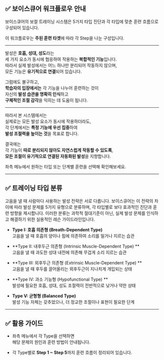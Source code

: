 ## ✅ 보이스큐어 워크플로우 안내

보이스큐어의 보컬 트레이닝 시스템은
5가지 타입 진단과 각 타입에 맞춘 훈련 흐름으로 구성되어 있습니다.

이 워크플로우는 **주된 훈련 타겟**에 따라
각 Step을 나눈 구성입니다.

_____________________________________________________________________

발성은 **호흡, 성대, 성도**라는  
세 가지 요소가 동시에 협응하여 작용하는 **복합적인 기능**입니다.  
따라서 실제 발성에서는 어느 하나만 분리되어 작동하지 않으며,  
모든 기능은 **유기적으로 연결**되어 있습니다.

그럼에도 불구하고,  
**학습자의 입장에서는** 각 기능을 나누어 훈련하는 것이  
자신의 **발성 습관을 명확히 인식**하고  
**구체적인 조절 감각**을 익히는 데 도움이 됩니다.

---

따라서 본 시스템에서는  
실제로는 모든 발성 요소가 동시에 작용하더라도,  
각 단계에서는 **특정 기능에 우선 집중**하여  
**발성 조절력을 높이는 것**을 목표로 합니다.

결국에는  
각 기능이 **따로 분리되지 않아도 자연스럽게 작동할 수 있도록**,  
**모든 조절이 유기적으로 연결된 자동화된 발성**을 지향합니다.


좌측 메뉴에서 원하는 타입 또는 단계별 훈련을 선택해 확인해보세요.

_____________________________________________________________________

## ✅ 트레이닝 타입 분류

고음을 낼 때 사람마다 사용하는 발성 전략은 서로 다릅니다.
보이스큐어는 이 전략의 차이에 따라 발성 문제를 5가지 유형으로 분류하며,
각 타입별로 보다 효과적인 진단과 훈련 방향을 제시합니다.
이러한 분류는 과학적 절대기준이 아닌,
실제 발성 문제를 인식하고 해결하기 위한 실용적인 레슨 가이드라인입니다.

- **Type I: 호흡 의존형 (Breath-Dependent Type)**  
  고음을 낼 때 호흡의 양이나 힘에 의존하여 소리를 밀거나 지르는 습관

- **Type II: 내후두근 의존형 (Intrinsic Muscle-Dependent Type)
**  
  고음을 낼 때 과도한 성대 내전에 의존해 무겁게 소리 지르는 습관

- **Type III: 외후두근 의존형 (Extrinsic Muscle-Dependent Type)
**  
  고음을 낼 때 후두를 끌어올리는 외후두근이 지나치게 개입되는 상태

- **Type IV: 과소 기능형 (Hypofunctional Type)
**  
  발성에 필요한 호흡, 성대, 성도 조절력이 전반적으로 낮거나 약한 상태

- **Type V: 균형형 (Balanced Type)**  
  발성 기능 자체는 갖추었으나, 더 정교한 조절이나 표현이 필요한 단계

_____________________________________________________________________

## ✅ 활용 가이드

- 좌측 메뉴에서 각 Type을 선택하면  
  해당 문제의 원인과 훈련 방법이 안내됩니다.

- 각 Type별로 **Step 1 ~ Step 5**까지 훈련 흐름이 정리되어 있습니다.
